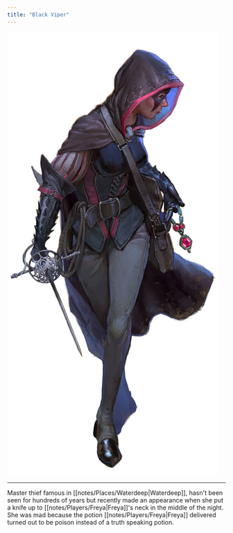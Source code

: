 ```yaml
---
title: "Black Viper"
---
```

![image|300](notes/images/TheBlackViper-5e.webp)

--- 
Master thief famous in [[notes/Places/Waterdeep|Waterdeep]], hasn't been seen for hundreds of years but recently made an appearance when she put a knife up to [[notes/Players/Freya|Freya]]'s neck in the middle of the night. She was mad because the potion [[notes/Players/Freya|Freya]] delivered turned out to be poison instead of a truth speaking potion.

